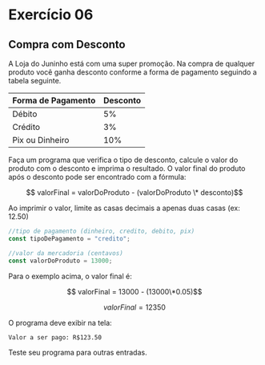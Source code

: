 # Exercício 06

## Compra com Desconto

A Loja do Juninho está com uma super promoção. Na compra de qualquer produto você ganha desconto conforme a forma de pagamento seguindo a tabela seguinte.

| Forma de Pagamento | Desconto |
| ------------------ | -------- |
| Débito            | 5%       |
| Crédito             | 3%       |
| Pix ou Dinheiro | 10%      |

Faça um programa que verifica o tipo de desconto, calcule o valor do produto com o desconto e imprima o resultado. O valor final do produto após o desconto pode ser encontrado com a fórmula:

$$ valorFinal = valorDoProduto - (valorDoProduto \* desconto)$$

Ao imprimir o valor, limite as casas decimais a apenas duas casas (ex: 12.50)

```javascript
//tipo de pagamento (dinheiro, credito, debito, pix)
const tipoDePagamento = "credito";

//valor da mercadoria (centavos)
const valorDoProduto = 13000;
```

Para o exemplo acima, o valor final é:

$$ valorFinal = 13000 - (13000\*0.05)$$

$$ valorFinal = 12350$$

O programa deve exibir na tela:

```
Valor a ser pago: R$123.50
```

Teste seu programa para outras entradas.

